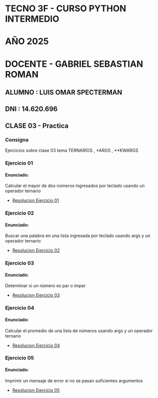 #  TECNO 3F - CURSO PYTHON INTERMEDIO
#  AÑO 2025
#  DOCENTE  -  GABRIEL SEBASTIAN ROMAN

## ALUMNO : LUIS OMAR SPECTERMAN     

## DNI :  14.620.696

## CLASE 03 - Practica

### Consigna
Ejercicios sobre clase 03 tema TERNARIOS , *ARGS , **KWARGS

### Ejercicio 01
####  Enunciado: 
Calcular el mayor de dos números ingresados por teclado usando un operador
ternario

- [Resolucion Ejercicio 01](Ejercicio01.py)

### Ejercicio 02
####  Enunciado:
Buscar una palabra en una lista ingresada por teclado usando args y un operador ternario

- [Resolucion Ejercicio 02](Ejercicio02.py)

### Ejercicio 03
####  Enunciado:
Determinar si un número es par o impar

- [Resolucion Ejercicio 03](./Ejercicio03.py)

### Ejercicio 04
####  Enunciado:
Calcular el promedio de una lista de números usando args y un operador ternario

- [Resolucion Ejercicio 04](./Ejercicio04.py)

### Ejercicio 05
####  Enunciado:
Imprimir un mensaje de error si no se pasan suficientes argumentos
- [Resolucion Ejercicio 05](./Ejercicio05.py)

